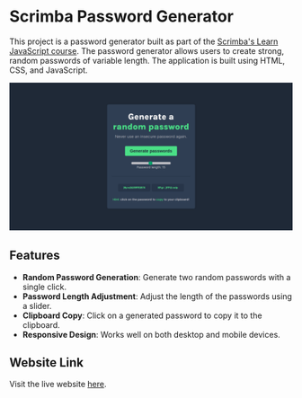 # Scrimba Password Generator

This project is a password generator built as part of the [Scrimba's Learn JavaScript course](https://v2.scrimba.com/learn-javascript-c0v). The password generator allows users to create strong, random passwords of variable length. The application is built using HTML, CSS, and JavaScript.

![Password Generator Screenshot](./password-generator-screenshot.png)

## Features

- **Random Password Generation**: Generate two random passwords with a single click.
- **Password Length Adjustment**: Adjust the length of the passwords using a slider.
- **Clipboard Copy**: Click on a generated password to copy it to the clipboard.
- **Responsive Design**: Works well on both desktop and mobile devices. 

## Website Link

Visit the live website [here](https://paulomborges.github.io/scrimba-js-password-generator/).
